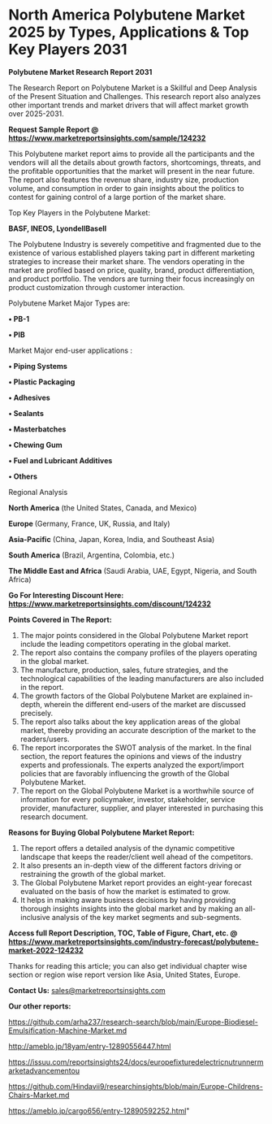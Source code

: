 # North America Polybutene Market 2025 by Types, Applications & Top Key Players 2031

<strong>Polybutene Market Research Report 2031</strong>

The Research Report on Polybutene Market is a Skillful and Deep Analysis of the Present Situation and Challenges. This research report also analyzes other important trends and market drivers that will affect market growth over 2025-2031.

<strong>Request Sample Report @ <a href=https://www.marketreportsinsights.com/sample/124232>https://www.marketreportsinsights.com/sample/124232</a></strong>

This Polybutene market report aims to provide all the participants and the vendors will all the details about growth factors, shortcomings, threats, and the profitable opportunities that the market will present in the near future. The report also features the revenue share, industry size, production volume, and consumption in order to gain insights about the politics to contest for gaining control of a large portion of the market share.

Top Key Players in the Polybutene Market:

<strong>BASF, INEOS, LyondellBasell</strong>

The Polybutene Industry is severely competitive and fragmented due to the existence of various established players taking part in different marketing strategies to increase their market share. The vendors operating in the market are profiled based on price, quality, brand, product differentiation, and product portfolio. The vendors are turning their focus increasingly on product customization through customer interaction.

Polybutene Market Major Types are:

<strong>• PB-1

• PIB</strong>

Market Major end-user applications :

<strong>• Piping Systems

• Plastic Packaging

• Adhesives

• Sealants

• Masterbatches

• Chewing Gum

• Fuel and Lubricant Additives

• Others</strong>

Regional Analysis

</u><strong><b>North America</b></strong> (the United States, Canada, and Mexico)

<strong><b>Europe </b></strong>(Germany, France, UK, Russia, and Italy)

<strong><b>Asia-Pacific</b></strong> (China, Japan, Korea, India, and Southeast Asia)

<strong><b>South America</b></strong> (Brazil, Argentina, Colombia, etc.)

<strong><b>The Middle East and Africa</b></strong> (Saudi Arabia, UAE, Egypt, Nigeria, and South Africa)

<strong>Go For Interesting Discount Here: <a href=https://www.marketreportsinsights.com/discount/124232>https://www.marketreportsinsights.com/discount/124232</a></strong>

<strong>Points Covered in The Report:</strong>
<ol>
  <li>The major points considered in the Global Polybutene Market report include the leading competitors operating in the global market.</li>
  <li>The report also contains the company profiles of the players operating in the global market.</li>
  <li>The manufacture, production, sales, future strategies, and the technological capabilities of the leading manufacturers are also included in the report.</li>
  <li>The growth factors of the Global Polybutene Market are explained in-depth, wherein the different end-users of the market are discussed precisely.</li>
  <li>The report also talks about the key application areas of the global market, thereby providing an accurate description of the market to the readers/users.</li>
  <li>The report incorporates the SWOT analysis of the market. In the final section, the report features the opinions and views of the industry experts and professionals. The experts analyzed the export/import policies that are favorably influencing the growth of the Global Polybutene Market.</li>
  <li>The report on the Global Polybutene Market is a worthwhile source of information for every policymaker, investor, stakeholder, service provider, manufacturer, supplier, and player interested in purchasing this research document.</li>
</ol>
<strong>Reasons for Buying Global Polybutene Market Report:</strong>

<ol>
  <li>The report offers a detailed analysis of the dynamic competitive landscape that keeps the reader/client well ahead of the competitors.</li>
  <li>It also presents an in-depth view of the different factors driving or restraining the growth of the global market.</li>
  <li>The Global Polybutene Market report provides an eight-year forecast evaluated on the basis of how the market is estimated to grow.</li>
  <li>It helps in making aware business decisions by having providing thorough insights insights into the global market and by making an all-inclusive analysis of the key market segments and sub-segments.</li>
</ol>
<strong>Access full Report Description, TOC, Table of Figure, Chart, etc. @ <a href=https://www.marketreportsinsights.com/industry-forecast/polybutene-market-2022-124232>https://www.marketreportsinsights.com/industry-forecast/polybutene-market-2022-124232</a></strong>


Thanks for reading this article; you can also get individual chapter wise section or region wise report version like Asia, United States, Europe.

<strong>Contact Us:</strong>
sales@marketreportsinsights.com

<strong>Our other reports:</strong>

<a href=https://github.com/arha237/research-search/blob/main/Europe-Biodiesel-Emulsification-Machine-Market.md>https://github.com/arha237/research-search/blob/main/Europe-Biodiesel-Emulsification-Machine-Market.md</a>

<a href=http://ameblo.jp/18yam/entry-12890556447.html>http://ameblo.jp/18yam/entry-12890556447.html</a>

<a href=https://issuu.com/reportsinsights24/docs/europefixturedelectricnutrunnermarketadvancementou>https://issuu.com/reportsinsights24/docs/europefixturedelectricnutrunnermarketadvancementou</a>

<a href=https://github.com/Hindavii9/researchinsights/blob/main/Europe-Childrens-Chairs-Market.md>https://github.com/Hindavii9/researchinsights/blob/main/Europe-Childrens-Chairs-Market.md</a>

<a href=https://ameblo.jp/cargo656/entry-12890592252.html>https://ameblo.jp/cargo656/entry-12890592252.html</a>"
